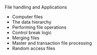 File handling and Applications
- Computer files
- The data hierarchy
- Performing file operations
- Control break logic
- Merging files
- Master and transaction file processing
- Random access files